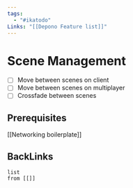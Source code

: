 ```yaml
---
tags:
  - "#ikatodo"
Links: "[[Depono Feature list]]"
---
```



# Scene Management
- [ ] Move between scenes on client
- [ ] Move between scenes on multiplayer
- [ ] Crossfade between scenes
## Prerequisites 
[[Networking boilerplate]]
## BackLinks

```dataview
list
from [[]]
```

